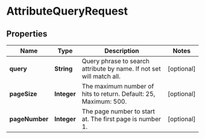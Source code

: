 
# AttributeQueryRequest

## Properties
Name | Type | Description | Notes
------------ | ------------- | ------------- | -------------
**query** | **String** | Query phrase to search attribute by name. If not set will match all. |  [optional]
**pageSize** | **Integer** | The maximum number of hits to return. Default: 25, Maximum: 500. |  [optional]
**pageNumber** | **Integer** | The page number to start at. The first page is number 1. |  [optional]



